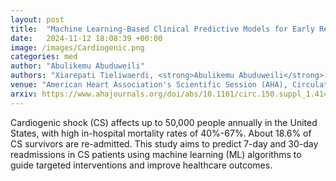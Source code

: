 ```yaml
---
layout: post
title:  "Machine Learning-Based Clinical Predictive Models for Early Readmission in Patients with Cardiogenic Shock"
date:   2024-11-12 18:08:39 +00:00
image: /images/Cardiogenic.png
categories: med
author: "Abulikemu Abuduweili"
authors: "Xiarepati Tieliwaerdi, <strong>Abulikemu Abuduweili</strong>,  Erasmus Mutabi, Kathryn Manalo, Matthew Lander"
venue: "American Heart Association's Scientific Session (AHA), Circulation (Abstract)"
arxiv: https://www.ahajournals.org/doi/abs/10.1161/circ.150.suppl_1.4144774
---
```


Cardiogenic shock (CS) affects up to 50,000 people annually in the United States, with high in-hospital mortality rates of 40%-67%. 
About 18.6% of CS survivors are re-admitted. This study aims to predict 7-day and 30-day readmissions in CS patients using machine learning 
(ML) algorithms to guide targeted interventions and improve healthcare outcomes.